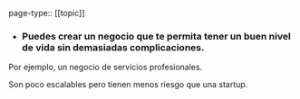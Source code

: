 page-type:: [[topic]]
- ### Puedes crear un negocio que te permita tener un buen nivel de vida sin demasiadas complicaciones.

Por ejemplo, un negocio de servicios profesionales.

Son poco escalables pero tienen menos riesgo que una startup.


